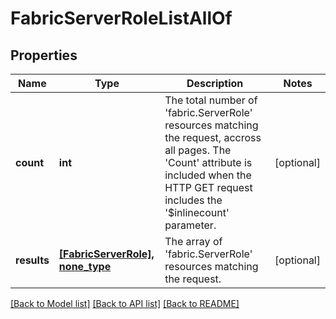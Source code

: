 # FabricServerRoleListAllOf

## Properties
Name | Type | Description | Notes
------------ | ------------- | ------------- | -------------
**count** | **int** | The total number of &#39;fabric.ServerRole&#39; resources matching the request, accross all pages. The &#39;Count&#39; attribute is included when the HTTP GET request includes the &#39;$inlinecount&#39; parameter. | [optional] 
**results** | [**[FabricServerRole], none_type**](FabricServerRole.md) | The array of &#39;fabric.ServerRole&#39; resources matching the request. | [optional] 

[[Back to Model list]](../README.md#documentation-for-models) [[Back to API list]](../README.md#documentation-for-api-endpoints) [[Back to README]](../README.md)



